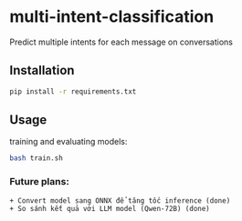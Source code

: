 # multi-intent-classification
Predict multiple intents for each message on conversations

## Installation
```sh
pip install -r requirements.txt
```

## Usage
training and evaluating models:
```sh
bash train.sh
```

### Future plans:
    + Convert model sang ONNX để tăng tốc inference (done)
    + So sánh kết quả với LLM model (Qwen-72B) (done)
    